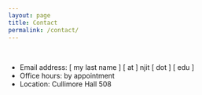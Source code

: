 ```yaml
---
layout: page
title: Contact
permalink: /contact/
---
```


<br />

- Email address: \[ my last name \] \[ at \] njit \[ dot \] \[ edu \]
- Office hours: by appointment
- Location: Cullimore Hall 508